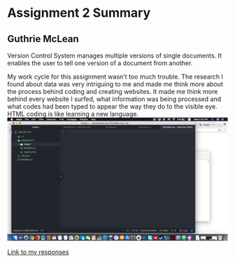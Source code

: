 # Assignment 2 Summary
## Guthrie McLean

Version Control System manages multiple versions of single documents. It enables the user to tell one version of a document from another.

My work cycle for this assignment wasn't too much trouble. The research I found about data was very intriguing to me and made me think more about the process behind coding and creating websites. It made me think more behind every website I surfed, what information was being processed and what codes had been typed to appear the way they do to the visible eye. HTML coding is like learning a new language.
![My screenshot](./images/screenshot.png)

[Link to my responses](./responses.txt)

